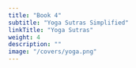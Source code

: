 ```yaml
---
title: "Book 4"
subtitle: "Yoga Sutras Simplified"
linkTitle: "Yoga Sutras"
weight: 4
description: ""
image: "/covers/yoga.png"
---
```

